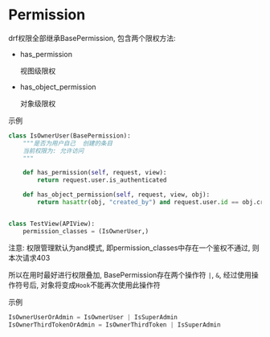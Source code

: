 # Permission

drf权限全部继承BasePermission, 包含两个限权方法:

* has_permission

  视图级限权

* has_object_permission

  对象级限权

示例

```python
class IsOwnerUser(BasePermission):
    """是否为用户自己  创建的条目
    当前权限为: 允许访问
    """

    def has_permission(self, request, view):
        return request.user.is_authenticated

    def has_object_permission(self, request, view, obj):
        return hasattr(obj, "created_by") and request.user.id == obj.created_by.id


class TestView(APIView):
    permission_classes = (IsOwnerUser,)
```

注意: 权限管理默认为and模式, 即permission_classes中存在一个鉴权不通过, 则本次请求403

所以在用时最好进行权限叠加, BasePermission存在两个操作符  `|`, `&`, 经过使用操作符号后, 对象将变成`Hook`不能再次使用此操作符

示例

```python
IsOwnerUserOrAdmin = IsOwnerUser | IsSuperAdmin
IsOwnerThirdTokenOrAdmin = IsOwnerThirdToken | IsSuperAdmin
```

